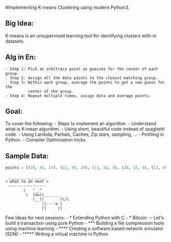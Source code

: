 #Implementing K-means Clustering using modern Python3.

## Big Idea:
K-means is an unsupervised learning tool for identifying clusters with-in datasets.

## Alg in En:
    - Step 1: Pick an arbitrary point as guesses for the center of each group.
    - Step 2: Assign all the data points to the closest matching group.
    - Step 3: Within each group, average the points to get a new guess for the
              center of the group.
    - Step 4: Repeat multiple times, assign data and average points.
    
## Goal:
To cover the following:
    - Steps to implement an algorithm.
    - Understand what is K-mean algorithm.
    - Using short, beautiful code instead of spaghetti code.
    - Using Lambda, Partials, Caches, Zip stars, sampling, ...
    - Profiling in Python.
    - Compiler Optimization tricks.


## Sample Data:
```python
points = [(10, 41, 23), (22, 30, 29), (11, 42, 5), (20, 32, 4), (12, 40, 12), (21, 36, 23)]
```


```
 _________________ 
< what to do next >
 ----------------- 
        \   ^__^
         \  (oo)\_______
            (__)\       )\/\
                ||----w |
                ||     ||
```

Few ideas for next sessions:
    - *   Extending Python with C
    - *   Bitcoin -- Let's build a transaction using pure Python
    - *** Building a file compression tools using machine learning
    - **** Creating a software based network simulator (SDN)
    - *****  Writing a virtual machine in Python
